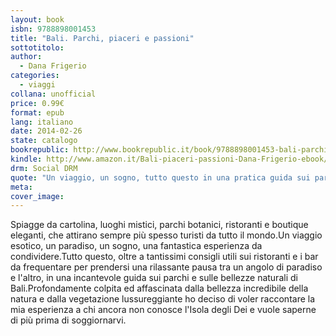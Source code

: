 ```yaml
---
layout: book
isbn: 9788898001453
title: "Bali. Parchi, piaceri e passioni"
sottotitolo:
author:
  - Dana Frigerio 
categories:
  - viaggi
collana: unofficial
price: 0.99€
format: epub
lang: italiano
date: 2014-02-26
state: catalogo
bookrepublic: http://www.bookrepublic.it/book/9788898001453-bali-parchi-piaceri-e-passioni/
kindle: http://www.amazon.it/Bali-piaceri-passioni-Dana-Frigerio-ebook/dp/B00INV1L6K/
drm: Social DRM
quote: "Un viaggio, un sogno, tutto questo in una pratica guida sui parchi, sui ristoranti e sulle bellezze di Bali"
meta:
cover_image:
---
```

Spiagge da cartolina, luoghi mistici, parchi botanici, ristoranti e boutique eleganti, che attirano sempre più spesso turisti da tutto il mondo.Un viaggio esotico, un paradiso, un sogno, una fantastica esperienza da condividere.Tutto questo, oltre a tantissimi consigli utili sui ristoranti e i bar da frequentare per prendersi una rilassante pausa tra un angolo di paradiso e l'altro, in una incantevole guida sui parchi e sulle bellezze naturali di Bali.Profondamente colpita ed affascinata dalla bellezza incredibile della natura e dalla vegetazione lussureggiante ho deciso di voler raccontare la mia esperienza a chi ancora non conosce l'Isola degli Dei e vuole saperne di più prima di soggiornarvi.